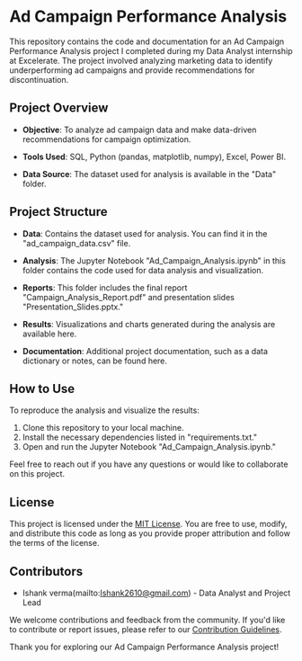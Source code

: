 # Ad Campaign Performance Analysis

This repository contains the code and documentation for an Ad Campaign Performance Analysis project I completed during my Data Analyst internship at Excelerate. The project involved analyzing marketing data to identify underperforming ad campaigns and provide recommendations for discontinuation.

## Project Overview

- **Objective**: To analyze ad campaign data and make data-driven recommendations for campaign optimization.

- **Tools Used**: SQL, Python (pandas, matplotlib, numpy), Excel, Power BI.

- **Data Source**: The dataset used for analysis is available in the "Data" folder.

## Project Structure

- **Data**: Contains the dataset used for analysis. You can find it in the "ad_campaign_data.csv" file.

- **Analysis**: The Jupyter Notebook "Ad_Campaign_Analysis.ipynb" in this folder contains the code used for data analysis and visualization.

- **Reports**: This folder includes the final report "Campaign_Analysis_Report.pdf" and presentation slides "Presentation_Slides.pptx."

- **Results**: Visualizations and charts generated during the analysis are available here.

- **Documentation**: Additional project documentation, such as a data dictionary or notes, can be found here.

## How to Use

To reproduce the analysis and visualize the results:

1. Clone this repository to your local machine.
2. Install the necessary dependencies listed in "requirements.txt."
3. Open and run the Jupyter Notebook "Ad_Campaign_Analysis.ipynb."

Feel free to reach out if you have any questions or would like to collaborate on this project.

## License

This project is licensed under the [MIT License](LICENSE). You are free to use, modify, and distribute this code as long as you provide proper attribution and follow the terms of the license.

## Contributors

- Ishank verma(mailto:Ishank2610@gmail.com) - Data Analyst and Project Lead

We welcome contributions and feedback from the community. If you'd like to contribute or report issues, please refer to our [Contribution Guidelines](Contribute.md).

Thank you for exploring our Ad Campaign Performance Analysis project!
